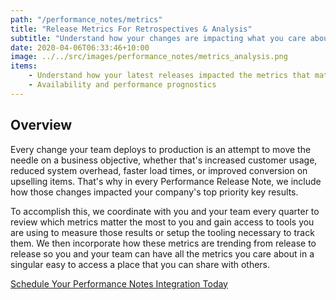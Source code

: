 ```yaml
---
path: "/performance_notes/metrics"
title: "Release Metrics For Retrospectives & Analysis"
subtitle: "Understand how your changes are impacting what you care about"
date: 2020-04-06T06:33:46+10:00
image: ../../src/images/performance_notes/metrics_analysis.png
items:
    - Understand how your latest releases impacted the metrics that matter to you
    - Availability and performance prognostics
---
```


## Overview

Every change your team deploys to production is an attempt to move the needle
on a business objective, whether that's increased customer usage, reduced system
overhead, faster load times, or improved conversion on upselling items. That's why
in every Performance Release Note, we include how those changes impacted your
company's top priority key results.

To accomplish this, we coordinate with you and your team every quarter to review
which metrics matter the most to you and gain access to tools you are using to measure
those results or setup the tooling necessary to track them. We then incorporate how
these metrics are trending from release to release so you and your team can have all
the metrics you care about in a singular easy to access a place that you can share with
others.

[Schedule Your Performance Notes Integration Today](https://calendly.com/nextrelease-devon/performance-release-notes-introductory-meeting)
